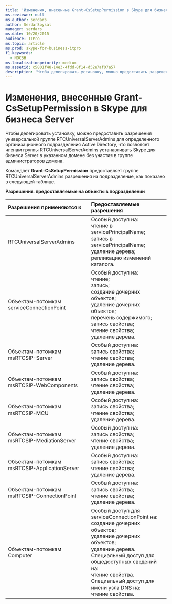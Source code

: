 ```yaml
---
title: 'Изменения, внесенные Grant-CsSetupPermission в Skype для бизнеса Server'
ms.reviewer: null
ms.author: serdars
author: SerdarSoysal
manager: serdars
ms.date: 10/20/2015
audience: ITPro
ms.topic: article
ms.prod: skype-for-business-itpro
f1.keywords:
  - NOCSH
ms.localizationpriority: medium
ms.assetid: c5801f48-14e3-4fdd-8f14-d52e7af07a57
description: 'Чтобы делегировать установку, можно предоставить разрешения универсальной группе RTCUniversalServerAdmins для определенного организационного подразделения Active Directory, что позволяет членам группы RTCUniversalServerAdmins устанавливать Skype для бизнеса Server в указанном домене без участия в группе администраторов домена.'
---
```


# <a name="changes-made-by-grant-cssetuppermission-in-skype-for-business-server"></a>Изменения, внесенные Grant-CsSetupPermission в Skype для бизнеса Server
 
Чтобы делегировать установку, можно предоставить разрешения универсальной группе RTCUniversalServerAdmins для определенного организационного подразделения Active Directory, что позволяет членам группы RTCUniversalServerAdmins устанавливать Skype для бизнеса Server в указанном домене без участия в группе администраторов домена. 
  
Командлет **Grant-CsSetupPermission** предоставляет группе RTCUniversalServerAdmins разрешения на подразделение, как показано в следующей таблице.
  
**Разрешения. предоставляемые на объекты в подразделении**

|**Разрешения применяются к**|**Предоставляемые разрешения**|
|:-----|:-----|
|RTCUniversalServerAdmins  <br/> | Особый доступ на: <br/>  чтение в servicePrincipalName; <br/>  запись в servicePrincipalName; <br/>  удаление дерева; <br/>  репликацию изменений каталога. <br/> |
|Объектам-потомкам serviceConnectionPoint  <br/> | Особый доступ на: <br/>  чтение; <br/>  запись; <br/>  создание дочерних объектов; <br/>  удаление дочерних объектов; <br/>  перечень содержимого; <br/>  запись свойства; <br/>  чтение свойства; <br/>  удаление дерева. <br/> |
|Объектам-потомкам msRTCSIP-Server  <br/> | Особый доступ на: <br/>  запись свойства; <br/>  чтение свойства; <br/>  удаление дерева. <br/> |
|Объектам-потомкам msRTCSIP-WebComponents  <br/> | Особый доступ на: <br/>  запись свойства; <br/>  чтение свойства; <br/>  удаление дерева. <br/> |
|Объектам-потомкам msRTCSIP-MCU  <br/> | Особый доступ на: <br/>  запись свойства; <br/>  чтение свойства; <br/>  удаление дерева. <br/> |
|Объектам-потомкам msRTCSIP-MediationServer  <br/> | Особый доступ на: <br/>  запись свойства; <br/>  чтение свойства; <br/>  удаление дерева. <br/> |
|Объектам-потомкам msRTCSIP-ApplicationServer  <br/> | Особый доступ на: <br/>  запись свойства; <br/>  чтение свойства; <br/>  удаление дерева. <br/> |
|Объектам-потомкам msRTCSIP-ConnectionPoint  <br/> | Особый доступ на: <br/>  запись свойства; <br/>  чтение свойства; <br/>  удаление дерева. <br/> |
|Объектам-потомкам Computer  <br/> | Особый доступ для serviceConnectionPoint на: <br/>  создание дочерних объектов; <br/>  удаление дочерних объектов; <br/>  удаление дерева. <br/>  Специальный доступ для общедоступных сведений на: <br/>  чтение свойства. <br/>  Специальный доступ для имени узла DNS на: <br/>  чтение свойства. <br/> |
   


